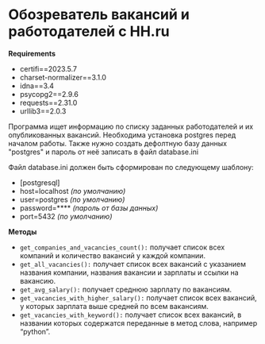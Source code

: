 # Обозреватель вакансий и работодателей с HH.ru

**Requirements**

* certifi==2023.5.7
* charset-normalizer==3.1.0
* idna==3.4
* psycopg2==2.9.6
* requests==2.31.0
* urllib3==2.0.3

Программа ищет информацию по списку заданных работодателей и их опубликованных вакансий. 
Необходима установка postgres перед началом работы. Также нужно создать дефолтную базу данных "postgres" и пароль от неё записать в файл database.ini

Файл database.ini должен быть сформирован по следующему шаблону:

* [postgresql]
* host=localhost _(по умолчанию)_
* user=postgres _(по умолчанию)_
* password=**** _(пароль от базы данных)_
* port=5432 _(по умолчанию)_

**Методы**

- `get_companies_and_vacancies_count():` получает список всех компаний и количество вакансий у каждой компании.
- `get_all_vacancies():` получает список всех вакансий с указанием названия компании, названия вакансии и зарплаты и ссылки на вакансию.
- `get_avg_salary():` получает среднюю зарплату по вакансиям.
- `get_vacancies_with_higher_salary():` получает список всех вакансий, у которых зарплата выше средней по всем вакансиям.
- `get_vacancies_with_keyword():` получает список всех вакансий, в названии которых содержатся переданные в метод слова, например “python”.